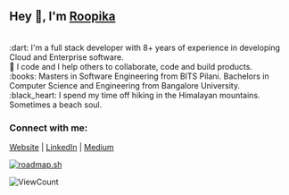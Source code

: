 <meta name="google-site-verification" content="gza4CwIjYdVqZd1nd2qc_xJQrxcQ4SVABpPv5ReU4zE" />

## Hey 👋, I'm [Roopika](https://roopikasrinivas.github.io/)
<br>
:dart:  I'm a full stack developer with 8+ years of experience in developing Cloud and Enterprise software.
<br>
👀  I code and I help others to collaborate, code and build products.
<br>
:books:  Masters in Software Engineering from BITS Pilani. Bachelors in Computer Science and Engineering from Bangalore University.
<br>
:black_heart:  I spend my time off hiking in the Himalayan mountains. Sometimes a beach soul.
<br>

<!-- ![Roopika's Github Stats](https://github-readme-stats.vercel.app/api?username=roopikasrinivas)-->
### Connect with me:

[Website](https://roopikasrinivas.github.io/) | [LinkedIn](https://www.linkedin.com/in/roopikasrinivas/) | [Medium](https://medium.com/@roopikasrinivas)
              

<div justifyContent="space-between">

<a href="https://roadmap.sh"><img src="https://roadmap.sh/card/wide/668b5bd5501413692bdbc168?variant=dark&roadmaps=backend" alt="roadmap.sh"/></a>
<br>
 
![ViewCount](https://views.whatilearened.today/views/github/roopikasrinivas/roopikasrinivas.svg)
 
</div>
